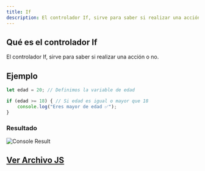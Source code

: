 ```yaml
---
title: If
description: El controlador If, sirve para saber si realizar una acción o no.
---
```

## Qué es el controlador If
El controlador If, sirve para saber si realizar una acción o no.

## Ejemplo
```js title="01-if.js"
let edad = 20; // Definimos la variable de edad

if (edad >= 18) { // Si edad es igual o mayor que 18
    console.log("Eres mayor de edad ✅"); 
}
```
### Resultado
![Console Result](/img/03-control-flujo/01-if.png)

## [Ver Archivo JS](/js/03-control-flujo/01-if.js)
